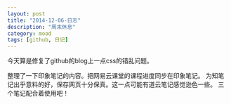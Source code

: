 ```yaml
---
layout: post
title: "2014-12-06-日志"
description: "周末休息"
category: mood
tags: [github, 日记]
---
```


今天算是修复了github的blog上一点css的错乱问题。

整理了一下印象笔记的内容。把网易云课堂的课程进度同步在印象笔记。
为知笔记出乎意料的好，保存网页十分保真。这一点可能有道云笔记感觉逊色一些。
三个笔记配合着使用吧！





